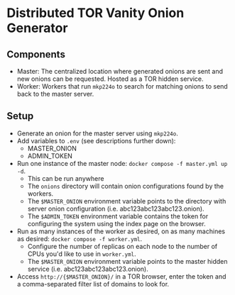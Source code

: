 # Distributed TOR Vanity Onion Generator

## Components
- Master: The centralized location where generated onions are sent and new onions can be requested. Hosted as a TOR hidden service.
- Worker: Workers that run `mkp224o` to search for matching onions to send back to the master server.

## Setup
- Generate an onion for the master server using `mkp224o`.
- Add variables to `.env` (see descriptions further down):
    - MASTER_ONION
    - ADMIN_TOKEN
- Run one instance of the master node: `docker compose -f master.yml up -d`.
    - This can be run anywhere
    - The `onions` directory will contain onion configurations found by the workers.
    - The `$MASTER_ONION` environment variable points to the directory with server onion configuration (i.e. abc123abc123abc123.onion).
    - The `$ADMIN_TOKEN` environment variable contains the token for configuring the system using the index page on the browser.
- Run as many instances of the worker as desired, on as many machines as desired: `docker compose -f worker.yml`.
    - Configure the number of replicas on each node to the number of CPUs you'd like to use in `worker.yml`.
    - The `$MASTER_ONION` environment variable points to the master hidden service (i.e. abc123abc123abc123.onion).
- Access `http://{$MASTER_ONION}/` in a TOR browser, enter the token and a comma-separated filter list of domains to look for.

